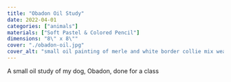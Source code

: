 ```yaml
---
title: "Obadon Oil Study"
date: 2022-04-01
categories: ["animals"]
materials: ["Soft Pastel & Colored Pencil"]
dimensions: "8\" x 8\""
cover: "./obadon-oil.jpg"
cover_alt: "small oil painting of merle and white border collie mix wearing a sweatshirt, with a silver leaf circle in the background"
---
```

A small oil study of my dog, Obadon, done for a class